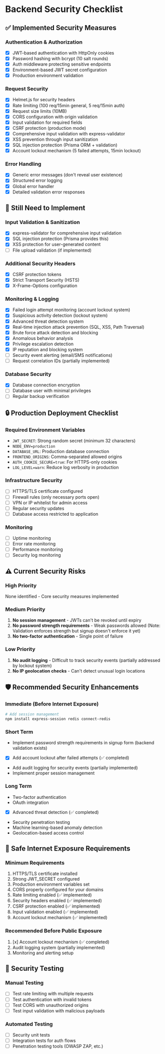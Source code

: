 # Backend Security Checklist

## ✅ Implemented Security Measures

### Authentication & Authorization
- [x] JWT-based authentication with HttpOnly cookies
- [x] Password hashing with bcrypt (10 salt rounds)
- [x] Auth middleware protecting sensitive endpoints
- [x] Environment-based JWT secret configuration
- [x] Production environment validation

### Request Security
- [x] Helmet.js for security headers
- [x] Rate limiting (100 req/15min general, 5 req/15min auth)
- [x] Request size limits (10MB)
- [x] CORS configuration with origin validation
- [x] Input validation for required fields
- [x] CSRF protection (production mode)
- [x] Comprehensive input validation with express-validator
- [x] XSS prevention through input sanitization
- [x] SQL injection protection (Prisma ORM + validation)
- [x] Account lockout mechanism (5 failed attempts, 15min lockout)

### Error Handling
- [x] Generic error messages (don't reveal user existence)
- [x] Structured error logging
- [x] Global error handler
- [x] Detailed validation error responses

## 🚨 Still Need to Implement

### Input Validation & Sanitization
- [x] express-validator for comprehensive input validation
- [x] SQL injection protection (Prisma provides this)
- [x] XSS protection for user-generated content
- [ ] File upload validation (if implemented)

### Additional Security Headers
- [x] CSRF protection tokens
- [x] Strict Transport Security (HSTS)
- [x] X-Frame-Options configuration

### Monitoring & Logging
- [x] Failed login attempt monitoring (account lockout system)
- [x] Suspicious activity detection (lockout system)
- [x] Advanced threat detection system
- [x] Real-time injection attack prevention (SQL, XSS, Path Traversal)
- [x] Brute force attack detection and blocking
- [x] Anomalous behavior analysis
- [x] Privilege escalation detection
- [x] IP reputation and blocking system
- [ ] Security event alerting (email/SMS notifications)
- [ ] Request correlation IDs (partially implemented)

### Database Security
- [x] Database connection encryption
- [ ] Database user with minimal privileges
- [ ] Regular backup verification

## 🔒 Production Deployment Checklist

### Required Environment Variables
- `JWT_SECRET`: Strong random secret (minimum 32 characters)
- `NODE_ENV=production`
- `DATABASE_URL`: Production database connection
- `FRONTEND_ORIGINS`: Comma-separated allowed origins
- `AUTH_COOKIE_SECURE=true`: For HTTPS-only cookies
- `LOG_LEVEL=warn`: Reduce log verbosity in production

### Infrastructure Security
- [ ] HTTPS/TLS certificate configured
- [ ] Firewall rules (only necessary ports open)
- [ ] VPN or IP whitelist for admin access
- [ ] Regular security updates
- [ ] Database access restricted to application

### Monitoring
- [ ] Uptime monitoring
- [ ] Error rate monitoring
- [ ] Performance monitoring
- [ ] Security log monitoring

## ⚠️ Current Security Risks

### High Priority
None identified - Core security measures implemented

### Medium Priority
1. **No session management** - JWTs can't be revoked until expiry
2. **No password strength requirements** - Weak passwords allowed (Note: Validation enforces strength but signup doesn't enforce it yet)
3. **No two-factor authentication** - Single point of failure

### Low Priority
1. **No audit logging** - Difficult to track security events (partially addressed by lockout system)
2. **No IP geolocation checks** - Can't detect unusual login locations

## 🛡️ Recommended Security Enhancements

### Immediate (Before Internet Exposure)
```bash
# Add session management
npm install express-session redis connect-redis
```

### Short Term
- Implement password strength requirements in signup form (backend validation exists)
- [x] Add account lockout after failed attempts (✅ completed)
- Add audit logging for security events (partially implemented)
- Implement proper session management

### Long Term
- Two-factor authentication
- OAuth integration
- [x] Advanced threat detection (✅ completed)
- Security penetration testing
- Machine learning-based anomaly detection
- Geolocation-based access control

## 🚀 Safe Internet Exposure Requirements

### Minimum Requirements
1. HTTPS/TLS certificate installed
2. Strong JWT_SECRET configured
3. Production environment variables set
4. CORS properly configured for your domains
5. Rate limiting enabled (✅ implemented)
6. Security headers enabled (✅ implemented)
7. CSRF protection enabled (✅ implemented)
8. Input validation enabled (✅ implemented)
9. Account lockout mechanism (✅ implemented)

### Recommended Before Public Exposure
1. [x] Account lockout mechanism (✅ completed)
2. Audit logging system (partially implemented)
3. Monitoring and alerting setup

## 📝 Security Testing

### Manual Testing
- [ ] Test rate limiting with multiple requests
- [ ] Test authentication with invalid tokens
- [ ] Test CORS with unauthorized origins
- [ ] Test input validation with malicious payloads

### Automated Testing
- [ ] Security unit tests
- [ ] Integration tests for auth flows
- [ ] Penetration testing tools (OWASP ZAP, etc.)